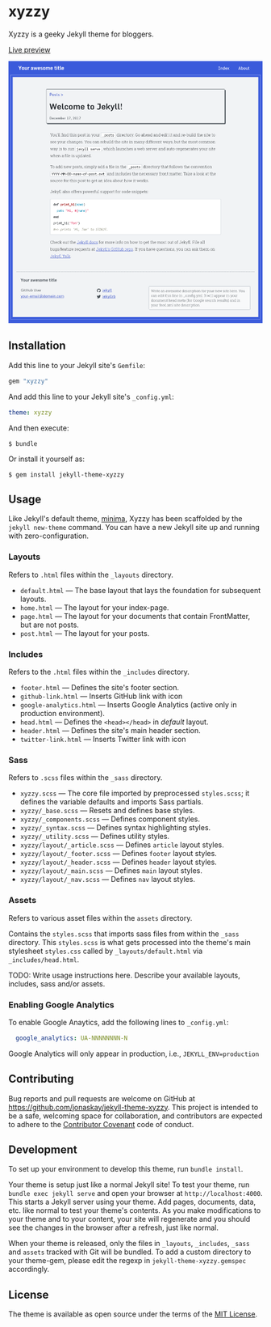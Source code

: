 # xyzzy

Xyzzy is a geeky Jekyll theme for bloggers.

[Live preview](https://jonaskay.github.io/jekyll-theme-xyzzy/)

![xyzzy theme preview](/screenshot.png)

## Installation

Add this line to your Jekyll site's `Gemfile`:

```ruby
gem "xyzzy"
```

And add this line to your Jekyll site's `_config.yml`:

```yaml
theme: xyzzy
```

And then execute:

    $ bundle

Or install it yourself as:

    $ gem install jekyll-theme-xyzzy

## Usage

Like Jekyll's default theme, [minima](https://raw.githubusercontent.com/jekyll/minima/), Xyzzy has been scaffolded by the `jekyll new-theme` command. You can have a new Jekyll site up and running with zero-configuration.

### Layouts

Refers to `.html` files within the `_layouts` directory.

  - `default.html` &mdash; The base layout that lays the foundation for subsequent layouts.
  - `home.html` &mdash; The layout for your index-page.
  - `page.html` &mdash; The layout for your documents that contain FrontMatter, but are not posts.
  - `post.html` &mdash; The layout for your posts.

### Includes

Refers to the `.html` files within the `_includes` directory.

  - `footer.html` &mdash; Defines the site's footer section.
  - `github-link.html` &mdash; Inserts GitHub link with icon
  - `google-analytics.html` &mdash; Inserts Google Analytics (active only in production environment).
  - `head.html` &mdash; Defines the `<head></head>` in *default* layout.
  - `header.html` &mdash; Defines the site's main header section.
  - `twitter-link.html` &mdash; Inserts Twitter link with icon

### Sass

Refers to `.scss` files within the `_sass` directory.
  - `xyzzy.scss` &mdash; The core file imported by preprocessed `styles.scss`; it defines the variable defaults and imports Sass partials.
  - `xyzzy/_base.scss` &mdash; Resets and defines base styles.
  - `xyzzy/_components.scss` &mdash; Defines component styles.
  - `xyzzy/_syntax.scss` &mdash; Defines syntax highlighting styles.
  - `xyzzy/_utility.scss` &mdash; Defines utility styles.
  - `xyzzy/layout/_article.scss` &mdash; Defines `article` layout styles.
  - `xyzzy/layout/_footer.scss` &mdash; Defines `footer` layout styles.
  - `xyzzy/layout/_header.scss` &mdash; Defines `header` layout styles.
  - `xyzzy/layout/_main.scss` &mdash; Defines `main` layout styles.
  - `xyzzy/layout/_nav.scss` &mdash; Defines `nav` layout styles.

### Assets

Refers to various asset files within the `assets` directory.

Contains the `styles.scss` that imports sass files from within the `_sass` directory. This `styles.scss` is what gets processed into the theme's main stylesheet `styles.css` called by `_layouts/default.html` via `_includes/head.html`.

TODO: Write usage instructions here. Describe your available layouts, includes, sass and/or assets.

### Enabling Google Analytics

To enable Google Anaytics, add the following lines to `_config.yml`:

```yaml
  google_analytics: UA-NNNNNNNN-N
```

Google Analytics will only appear in production, i.e., `JEKYLL_ENV=production`

## Contributing

Bug reports and pull requests are welcome on GitHub at <https://github.com/jonaskay/jekyll-theme-xyzzy>. This project is intended to be a safe, welcoming space for collaboration, and contributors are expected to adhere to the [Contributor Covenant](http://contributor-covenant.org) code of conduct.

## Development

To set up your environment to develop this theme, run `bundle install`.

Your theme is setup just like a normal Jekyll site! To test your theme, run `bundle exec jekyll serve` and open your browser at `http://localhost:4000`. This starts a Jekyll server using your theme. Add pages, documents, data, etc. like normal to test your theme's contents. As you make modifications to your theme and to your content, your site will regenerate and you should see the changes in the browser after a refresh, just like normal.

When your theme is released, only the files in `_layouts`, `_includes`, `_sass` and `assets` tracked with Git will be bundled.
To add a custom directory to your theme-gem, please edit the regexp in `jekyll-theme-xyzzy.gemspec` accordingly.

## License

The theme is available as open source under the terms of the [MIT License](https://opensource.org/licenses/MIT).

